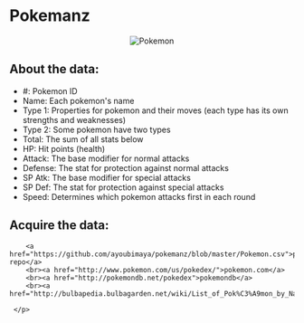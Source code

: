 <html>
<body>
<h1>Pokemanz</h1>
<center><img src="http://i67.tinypic.com/f0qe03.jpg" alt="Pokemon"></center>
<p> <h2>About the data:</h2>
	<ul style="list-style-type:disc">
	<li>#: Pokemon ID</li>
    <li>Name: Each pokemon's name</li>
    <li> Type 1: Properties for pokemon and their moves (each type has its own strengths and weaknesses)</li>
    <li>Type 2: Some pokemon have two types</li>
    <li>Total: The sum of all stats below</li>
    <li>HP: Hit points (health)</li>
    <li>Attack: The base modifier for normal attacks</li>
    <li>Defense: The stat for protection against normal attacks</li>
    <li>SP Atk: The base modifier for special attacks</li>
    <li>SP Def: The stat for protection against special attacks</li>
    <li>Speed: Determines which pokemon attacks first in each round</li>
	</ul>
	<h2> Acquire the data:</h2>
	
		<a href="https://github.com/ayoubimaya/pokemanz/blob/master/Pokemon.csv">pokemanz repo</a> 
		<br><a href="http://www.pokemon.com/us/pokedex/">pokemon.com</a> 
		<br><a href="http://pokemondb.net/pokedex">pokemondb</a> 
		<br><a href="http://bulbapedia.bulbagarden.net/wiki/List_of_Pok%C3%A9mon_by_National_Pok%C3%A9dex_number">bulbedia</a>
	 
	 </p>
	
	
</body>
</html>

